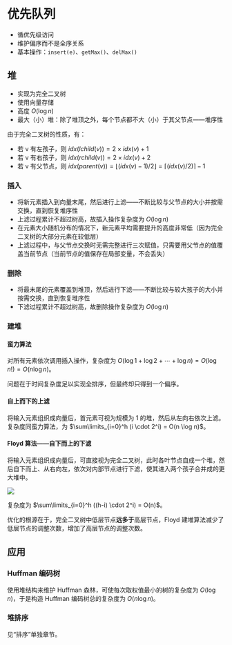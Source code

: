# 优先队列

- 循优先级访问
- 维护偏序而不是全序关系
- 基本操作：`insert(e)`、`getMax()`、`delMax()`

## 堆

- 实现为完全二叉树
- 使用向量存储
- 高度 $O(\log n)$
- 最大（小）堆：除了堆顶之外，每个节点都不大（小）于其父节点——堆序性

由于完全二叉树的性质，有：

- 若 v 有左孩子，则 $idx(lchild(v)) = 2 \times idx(v) + 1$
- 若 v 有右孩子，则 $idx(rchild(v)) = 2 \times idx(v) + 2$
- 若 v 有父节点，则 $idx(parent(v)) = \lfloor (idx(v) - 1) / 2 \rfloor = \lceil (idx(v) / 2) \rceil - 1$

### 插入

- 将新元素插入到向量末尾，然后进行上滤——不断比较与父节点的大小并按需交换，直到恢复堆序性
- 上滤过程累计不超过树高，故插入操作复杂度为 $O(\log n)$
- 在元素大小随机分布的情况下，新元素平均需要提升的高度非常低（因为完全二叉树的大部分元素在较低层）
- 上滤过程中，与父节点交换时无需完整进行三次赋值，只需要用父节点的值覆盖当前节点（当前节点的值保存在局部变量，不会丢失）

### 删除

- 将最末尾的元素覆盖到堆顶，然后进行下滤——不断比较与较大孩子的大小并按需交换，直到恢复堆序性
- 下滤过程累计不超过树高，故删除操作复杂度为 $O(\log n)$

### 建堆

#### 蛮力算法

对所有元素依次调用插入操作，复杂度为 $O(\log 1 + \log 2 + \cdots + \log n) = O(\log {n!}) = O(n \log n)$。

问题在于时间复杂度足以实现全排序，但最终却只得到一个偏序。

#### 自上而下的上滤

将输入元素组织成向量后，首元素可视为规模为 1 的堆，然后从左向右依次上滤。复杂度同蛮力算法，为 $\sum\limits_{i=0}^h (i \cdot 2^i) = O(n \log n)$。

#### Floyd 算法——自下而上的下滤

将输入元素组织成向量后，可直接视为完全二叉树，此时各叶节点自成一个堆，然后自下而上、从右向左，依次对内部节点进行下滤，使其进入两个孩子合并成的更大堆中。

![](15688574627705.jpg)

复杂度为 $\sum\limits_{i=0}^h ((h-i) \cdot 2^i) = O(n)$。

优化的根源在于，完全二叉树中低层节点**远多于**高层节点，Floyd 建堆算法减少了低层节点的调整次数，增加了高层节点的调整次数。

## 应用

### Huffman 编码树

使用堆结构来维护 Huffman 森林，可使每次取权值最小的树的复杂度为 $O(\log n)$，于是构造 Huffman 编码树总的复杂度为 $O(n \log n)$。

### 堆排序

见“排序”单独章节。
